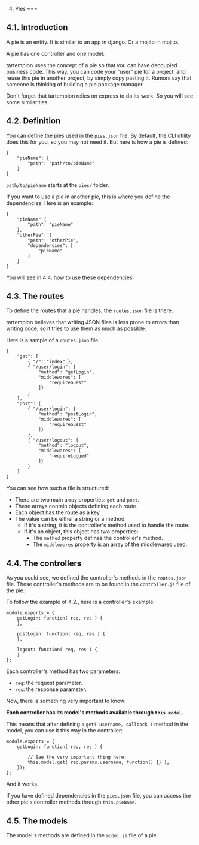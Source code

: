 4. Pies
===

4.1. Introduction
---

A pie is an entity. It is similar to an app in django. Or a mojito in mojito.

A pie has one controller and one model.

tartempion uses the concept of a pie so that you can have decoupled business code.
This way, you can code your "user" pie for a project, and reuse this pie in another
project, by simply copy pasting it. Rumors say that someone is thinking of building
a pie package manager.

Don't forget that tartempion relies on express to do its work. So you will see some
similarities.

4.2. Definition
---

You can define the pies used in the `pies.json` file. By default, the CLI utility
does this for you, so you may not need it. But here is how a pie is defined:

    {
        "pieName": {
            "path": "path/to/pieName"
        }
    }

`path/to/pieName` starts at the `pies/` folder.

If you want to use a pie in another pie, this is where you define the dependencies.
Here is an example:

    {
        "pieName" {
            "path": "pieName"
        },
        "otherPie": {
            "path": "otherPie",
            "dependencies": [
                "pieName"
            ]
        }
    }

You will see in 4.4. how to use these dependencies.

4.3. The routes
---

To define the routes that a pie handles, the `routes.json` file is there.

tartempion believes that writing JSON files is less prone to errors than writing
code, so it tries to use them as much as possible.

Here is a sample of a `routes.json` file:

    {
        "get": [
            { "/": "index" },
            { "/user/login": {
                "method": "getLogin",
                "middlewares": [
                    "requireGuest"
                ]}
            }
        ],
        "post": [
            { "/user/login": {
                "method": "postLogin",
                "middlewares": [
                    "requireGuest"
                ]}
            },
            { "/user/logout": {
                "method": "logout",
                "middlewares": [
                    "requireLogged"
                ]}
            }
        ]
    }

You can see how such a file is structured:

- There are two main array properties: `get` and `post`.
- These arrays contain objects defining each route.
- Each object has the route as a key.
- The value can be either a string or a method.
    - If it's a string, it is the controller's method used to handle the route.
    - If it's an object, this object has two properties:
        - The `method` property defines the controller's method.
        - The `middlewares` property is an array of the middlewares used.

4.4. The controllers
---

As you could see, we defined the controller's methods in the `routes.json` file.
These controller's methods are to be found in the `controller.js` file of the pie.

To follow the example of 4.2., here is a controller's example:

    module.exports = {
        getLogin: function( req, res ) {
        },

        postLogin: function( req, res ) {
        },

        logout: function( req, res ) {
        }
    };

Each controller's method has two parameters:

- `req`: the request parameter.
- `res`: the response parameter.

Now, there is something very important to know:

**Each controller has its model's methods available through `this.model`.**

This means that after defining a `get( username, callback )` method in the model,
you can use it this way in the controller:

    module.exports = {
        getLogin: function( req, res ) {

            // See the very important thing here:
            this.model.get( req.params.username, function() {} );
        });
    };

And it works.

If you have defined dependencies in the `pies.json` file, you can access the other
pie's controller methods through `this.pieName`.

4.5. The models
---

The model's methods are defined in the `model.js` file of a pie.

